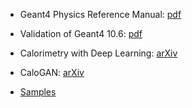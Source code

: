* Geant4 Physics Reference Manual: [pdf](http://geant4-userdoc.web.cern.ch/geant4-userdoc/UsersGuides/PhysicsReferenceManual/BackupVersions/V10.5-2.0/fo/PhysicsReferenceManual.pdf)
* Validation of Geant4 10.6: [pdf](https://indico.cern.ch/event/881637/contributions/3714819/attachments/1981277/3300057/Sim-Talk85.pdf)
* Calorimetry with Deep Learning: [arXiv](https://arxiv.org/pdf/1912.06794.pdf)
* CaloGAN: [arXiv](https://arxiv.org/pdf/1712.10321.pdf)

* [Samples](https://cms-pdmv.cern.ch/mcm/requests?dataset_name=TTJets*&prepid=*UL18*&page=0&shown=524415)
